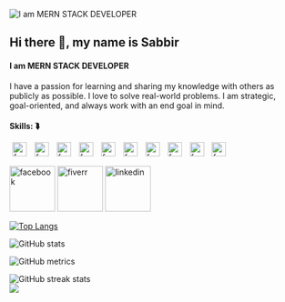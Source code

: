 ![I am MERN STACK DEVELOPER](https://i.ibb.co/CnNTV2Z/developer-banner.jpg)
## Hi there 👋, my name is Sabbir 
#### I am MERN STACK DEVELOPER

I have a passion for learning and sharing my knowledge with others as publicly as possible. I love to solve real-world problems. I am strategic, goal-oriented, and always work with an end goal in mind.

#### Skills: ⮯
<img src='https://i.ibb.co/mD4wqgb/js.png' alt='facebook' height='25' hspace="5">    <img src='https://i.ibb.co/MNW75yy/esc.png' alt='facebook' height='25' hspace="5"> <img src='https://i.ibb.co/qnHkmRD/type.png' alt='facebook' height='25' hspace="5"> <img src='https://i.ibb.co/xj1KmCr/express-3.jpg' alt='facebook' height='25' hspace="5"> <img src='https://i.ibb.co/d2WM6T0/express-4.jpg' alt='facebook' height='25' hspace="5"> <img src='https://i.ibb.co/4FwqtZB/express-5.jpg' alt='facebook' height='25' hspace="5"> <img src='https://i.ibb.co/1ZQxH5j/boots.png' alt='facebook' height='25' hspace="5"> <img src='https://i.ibb.co/QkysJL2/express-2.jpg' alt='facebook' height='25' hspace="5"> <img src='https://i.ibb.co/DYYzS9g/express.jpg' alt='facebook' height='25' hspace="5"> <img src='https://i.ibb.co/82n6984/express-1.jpg' alt='facebook' height='25' hspace="5">
        


[<img src='https://i.ibb.co/BtbDHY1/facebook.png' alt='facebook' height='80'>](https://www.facebook.com/neamul.sabbir) [<img src='https://i.ibb.co/W3zL3P3/fiverr.png' alt='fiverr' height='80'>](https://www.fiverr.com/sabbir520)  [<img src='https://i.ibb.co/WPQ3DyF/linkedin.png' alt='linkedin' height='80'>](https://www.linkedin.com/in/sabbir-hossain-430420198//)   

[![Top Langs](https://github-readme-stats.vercel.app/api/top-langs/?username=neamulsabbir)](https://github.com/anuraghazra/github-readme-stats)

![GitHub stats](https://github-readme-stats.vercel.app/api?username=neamulsabbir&show_icons=true)  

![GitHub metrics](https://metrics.lecoq.io/neamulsabbir)  

![GitHub streak stats](https://streak-stats.demolab.com/?user=neamulsabbir)  
![](https://komarev.com/ghpvc/?username=neamulsabbir)

